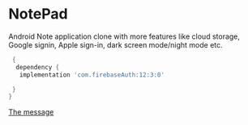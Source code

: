 # NotePad
Android Note application clone with more features like cloud storage, Google signin, Apple sign-in, dark screen mode/night mode etc.

```gradle
 {
  dependency {
   implementation 'com.firebaseAuth:12:3:0'

 }
}

```
[The message](https://www.google.com "click the lnk")
